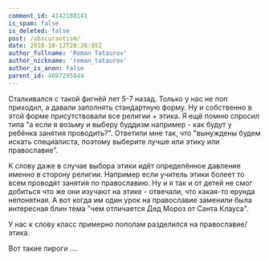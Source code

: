 ```yaml
---
comment_id: 4142180141
is_spam: false
is_deleted: false
post: /obscurantism/
date: 2018-10-12T20:28:05Z
author_fullname: 'Roman Tataurov'
author_nickname: 'roman_tataurov'
author_is_anon: false
parent_id: 4087295844
---
```


<p>Сталкивался с такой фигнёй лет 5-7 назад. Только у нас не поп приходил, а давали заполнять стандартную форму. Ну и собственно в этой форме присутствовали все религии + этика. Я ещё помню спросил типа "а если я возьму и выберу буддизм например - как будут у ребёнка занятия проводить?". Ответили мне так, что "вынуждены будем искать специалиста, поэтому выберите лучше или этику или православие".</p><p>К слову даже в случае выбора этики идёт определённое давление именно в сторону религии. Например если учитель этики болеет то всем проводят занятия по православию. Ну и я так и от детей не смог добиться что же они изучают на этике - отвечали, что какая-то ерунда непонятная. А вот когда им один урок на православие заменили была интересная блин тема "чем отличается Дед Мороз от Санта Клауса".</p><p>У нас к слову класс примерно пополам разделился на православие/этика.</p><p>Вот такие пироги ....</p>
